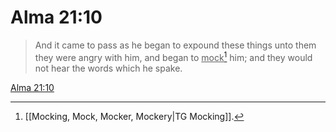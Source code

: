 # Alma 21:10

> And it came to pass as he began to expound these things unto them they were angry with him, and began to <u>mock</u>[^a] him; and they would not hear the words which he spake.

[Alma 21:10](https://www.churchofjesuschrist.org/study/scriptures/bofm/alma/21?lang=eng&id=p10#p10)


[^a]: [[Mocking, Mock, Mocker, Mockery|TG Mocking]].  
